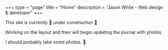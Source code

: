 +++
type = "page"
title = "Home"
description = "Jason White - Web design & developer"
+++

This site is currently 🚧 under construction 🚧

Working on the layout and then will begin updating the journal with photos.

I should probably take some photos. 🤔
